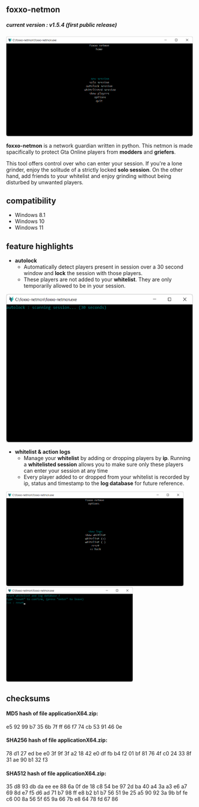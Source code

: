 ## foxxo-netmon
##### **current version : v1.5.4 (first public release)**
<div align="center">
  <img src="assets/img/foxxo-netmon-home.png"/>
</div>

**foxxo-netmon** is a network guardian written in python. This netmon is made spacifically to protect Gta Online players from **modders** and **griefers**. 

This tool offers control over who can enter your session. If you're a lone grinder, enjoy the solitude of a strictly locked **solo session**. On the other hand, add friends to your whitelist and enjoy grinding without being disturbed by unwanted players.

## compatibility
- Windows 8.1
- Windows 10
- Windows 11
## feature highlights
- **autolock**
  - Automatically detect players present in session over a 30 second window and **lock** the session with those players.
  - These players are not added to your **whitelist**. They are only temporarily allowed to be in your session. 
<div float="left" align="left">
  <img src="assets/img/foxxo-netmon-autolock.png" height="400"/>
</div>

- **whitelist & action logs**
  - Manage your **whitelist** by adding or dropping players by **ip**. Running a **whitelisted session** allows you to make sure only these players can enter your session at any time  
  - Every player added to or dropped from your whitelist is recorded by ip, status and timestamp to the **log database** for future reference. 
<div float="left">
  <img src="assets/img/foxxo-netmon-options.png" height="255"/>
  <img src="assets/img/foxxo-netmon-reset.png" height="255"/>
</div>


## checksums

#### MD5 hash of file applicationX64.zip:
e5 92 99 b7 35 6b 7f ff 66 f7 74 cb 53 91 46 0e

#### SHA256 hash of file applicationX64.zip:
78 d1 27 ed be e0 3f 9f 3f a2 18 42 e0 df fb b4 f2 01 bf 81 76 4f c0 24 33 8f 31 ae 90 b1 32 f3

#### SHA512 hash of file applicationX64.zip:
35 d8 93 db da ee ee 88 6a 0f de 18 c8 54 be 97 2d ba 40 a4 3a a3 e6 a7 69 8d e7 f5 d6 ad 71 b7 98 ff e8 b2 b1 b7 56 51 9e 25 a5 90 92 3a 9b bf fe c6 00 8a 56 5f 65 9a 66 7b e8 64 78 fd 67 86
